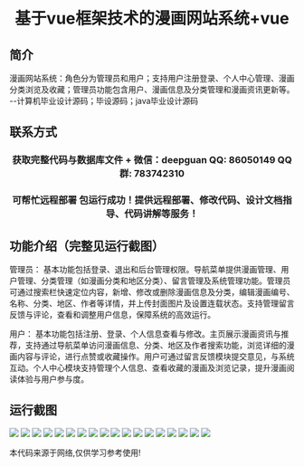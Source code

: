 <p><h1 align="center">基于vue框架技术的漫画网站系统+vue</h1></p>

## 简介
漫画网站系统：角色分为管理员和用户；支持用户注册登录、个人中心管理、漫画分类浏览及收藏；管理员功能包含用户、漫画信息及分类管理和漫画资讯更新等。    --计算机毕业设计源码；毕设源码；java毕业设计源码


## 联系方式
<p><h3 align="center">获取完整代码与数据库文件 + 微信：deepguan QQ: 86050149 QQ群: 783742310</h3></p>
<p><h3 align="center">可帮忙远程部署 包运行成功！提供远程部署、修改代码、设计文档指导、代码讲解等服务！</h3></p>

## 功能介绍（完整见运行截图）
管理员： 基本功能包括登录、退出和后台管理权限。导航菜单提供漫画管理、用户管理、分类管理（如漫画分类和地区分类）、留言管理及系统管理功能。管理员可通过搜索栏快速定位内容，新增、修改或删除漫画信息及分类，编辑漫画编号、名称、分类、地区、作者等详情，并上传封面图片及设置连载状态。支持管理留言反馈与评论，查看和调整用户信息，保障系统的高效运行。

用户： 基本功能包括注册、登录、个人信息查看与修改。主页展示漫画资讯与推荐，支持通过导航菜单访问漫画信息、分类、地区及作者搜索功能，浏览详细的漫画内容与评论，进行点赞或收藏操作。用户可通过留言反馈模块提交意见，与系统互动。个人中心模块支持管理个人信息、查看收藏的漫画及浏览记录，提升漫画阅读体验与用户参与度。


## 运行截图
![](img/001.jpg)
![](img/002.jpg)
![](img/003.jpg)
![](img/004.jpg)
![](img/005.jpg)
![](img/006.jpg)
![](img/007.jpg)
![](img/008.jpg)
![](img/009.jpg)
![](img/010.jpg)
![](img/011.jpg)
![](img/012.jpg)
![](img/013.jpg)
![](img/014.jpg)
![](img/015.jpg)
![](img/016.jpg)
![](img/017.jpg)
![](img/018.jpg)

<p>本代码来源于网络,仅供学习参考使用!</p>
